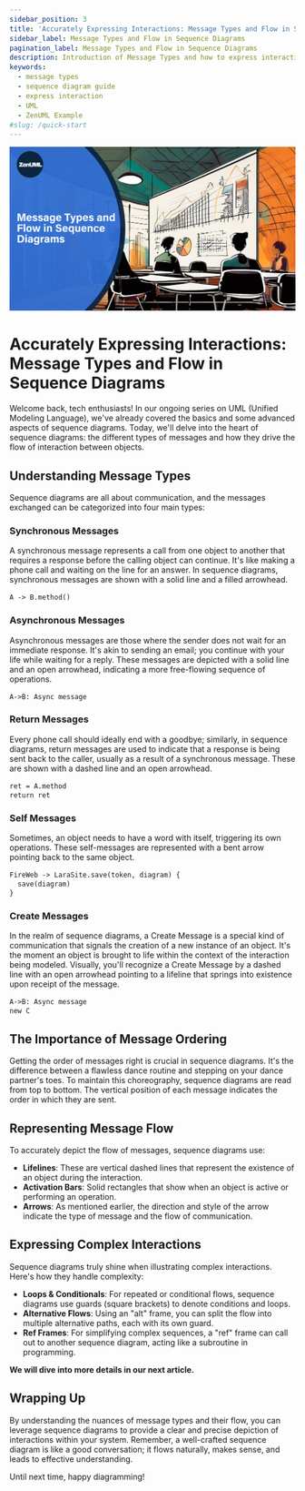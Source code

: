 ```yaml
---
sidebar_position: 3
title: 'Accurately Expressing Interactions: Message Types and Flow in Sequence Diagrams'
sidebar_label: Message Types and Flow in Sequence Diagrams
pagination_label: Message Types and Flow in Sequence Diagrams
description: Introduction of Message Types and how to express interactions in Sequence Diagrams
keywords:
  - message types
  - sequence diagram guide
  - express interaction
  - UML
  - ZenUML Example
#slug: /quick-start
---
```


![message types in sequence diagram](../../static/img/docs/tutorials/03-message-types.jpeg)

# Accurately Expressing Interactions: Message Types and Flow in Sequence Diagrams

Welcome back, tech enthusiasts! In our ongoing series on UML (Unified Modeling Language), we've already covered the basics and some advanced aspects of sequence diagrams. Today, we'll delve into the heart of sequence diagrams: the different types of messages and how they drive the flow of interaction between objects.

## Understanding Message Types

Sequence diagrams are all about communication, and the messages exchanged can be categorized into four main types:

### Synchronous Messages

A synchronous message represents a call from one object to another that requires a response before the calling object can continue. It's like making a phone call and waiting on the line for an answer. In sequence diagrams, synchronous messages are shown with a solid line and a filled arrowhead.

```zenuml title=Synchronous Messages
A -> B.method()
```

### Asynchronous Messages

Asynchronous messages are those where the sender does not wait for an immediate response. It's akin to sending an email; you continue with your life while waiting for a reply. These messages are depicted with a solid line and an open arrowhead, indicating a more free-flowing sequence of operations.

```zenuml title=Async message
A->B: Async message
```

### Return Messages

Every phone call should ideally end with a goodbye; similarly, in sequence diagrams, return messages are used to indicate that a response is being sent back to the caller, usually as a result of a synchronous message. These are shown with a dashed line and an open arrowhead.

```zenuml
ret = A.method
return ret
```

### Self Messages

Sometimes, an object needs to have a word with itself, triggering its own operations. These self-messages are represented with a bent arrow pointing back to the same object.

```zenuml title=Self Message: save(diagram)
FireWeb -> LaraSite.save(token, diagram) {
  save(diagram)
}
```

### Create Messages

In the realm of sequence diagrams, a Create Message is a special kind of communication that signals the creation of a new instance of an object. It's the moment an object is brought to life within the context of the interaction being modeled. Visually, you'll recognize a Create Message by a dashed line with an open arrowhead pointing to a lifeline that springs into existence upon receipt of the message.

```zenuml title=Create Object C
A->B: Async message
new C
```

## The Importance of Message Ordering

Getting the order of messages right is crucial in sequence diagrams. It's the difference between a flawless dance routine and stepping on your dance partner's toes. To maintain this choreography, sequence diagrams are read from top to bottom. The vertical position of each message indicates the order in which they are sent.

## Representing Message Flow

To accurately depict the flow of messages, sequence diagrams use:

- **Lifelines**: These are vertical dashed lines that represent the existence of an object during the interaction.
- **Activation Bars**: Solid rectangles that show when an object is active or performing an operation.
- **Arrows**: As mentioned earlier, the direction and style of the arrow indicate the type of message and the flow of communication.

## Expressing Complex Interactions

Sequence diagrams truly shine when illustrating complex interactions. Here's how they handle complexity:

- **Loops & Conditionals**: For repeated or conditional flows, sequence diagrams use guards (square brackets) to denote conditions and loops.
- **Alternative Flows**: Using an "alt" frame, you can split the flow into multiple alternative paths, each with its own guard.
- **Ref Frames**: For simplifying complex sequences, a "ref" frame can call out to another sequence diagram, acting like a subroutine in programming.

**We will dive into more details in our next article.**

## Wrapping Up

By understanding the nuances of message types and their flow, you can leverage sequence diagrams to provide a clear and precise depiction of interactions within your system. Remember, a well-crafted sequence diagram is like a good conversation; it flows naturally, makes sense, and leads to effective understanding.

Until next time, happy diagramming!
